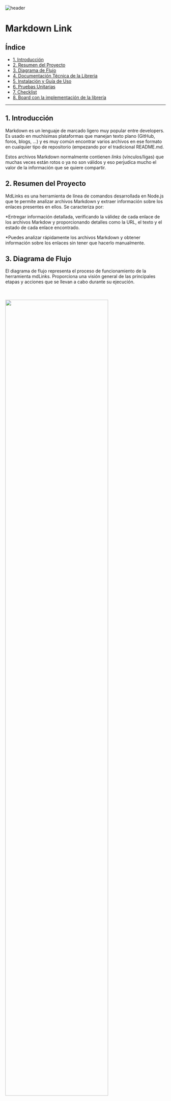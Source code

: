 
![header](https://github.com/claudiaoj/DEV007-md-links/assets/129541400/997cd8e5-1828-4da9-8942-2c9e8c5bc861)

# Markdown Link

## Índice

* [1. Introducción](#1-introducción)
* [2. Resumen del Proyecto](#2-resumen-del-proyecto)
* [3. Diagrama de Flujo](#3-diagrama-de-flujo)
* [4. Documentación Técnica de la Libreria](#4-documentación-técnica-de-la-libreria)
* [5. Instalación y Guía de Uso](#5-instalación-y-guía-de-uso)
* [6. Pruebas Unitarias](#6-pruebas-unitarias)
* [7. Checklist](#7-checklist)
* [8. Board con la implementación de la librería](#8-board-con-la-implementación-de-la-librería)

***

## 1. Introducción

Markdown es un lenguaje de marcado ligero muy popular entre developers. Es usado en muchísimas plataformas que manejan texto plano (GitHub, foros, blogs, ...) y es muy común encontrar varios archivos en ese formato en cualquier tipo de repositorio (empezando por el tradicional README.md.

Estos archivos Markdown normalmente contienen _links_ (vínculos/ligas) que
muchas veces están rotos o ya no son válidos y eso perjudica mucho el valor de
la información que se quiere compartir.

## 2. Resumen del Proyecto

MdLinks es una herramienta de línea de comandos desarrollada en Node.js que te permite analizar archivos Markdown y extraer información sobre los enlaces presentes en ellos. Se caracteriza por:

*Entregar información detallada, verificando la válidez de cada enlace de los archivos Markdow y proporcionando detalles como la URL, el texto y el estado de cada enlace encontrado.

*Puedes analizar rápidamente los archivos Markdown y obtener información sobre los enlaces sin tener que hacerlo manualmente.

## 3. Diagrama de Flujo

El diagrama de flujo representa el proceso de funcionamiento de la herramienta mdLinks. Proporciona una visión general de las principales etapas y acciones que se llevan a cabo durante su ejecución.


<br><br><img src="/images/diagramadeflujo.png" style= width:80%>


## 4. Documentación Técnica de la Libreria

### 1) JavaScript API

#### mdLinks(path, options)

##### Argumentos

* `path`: Ruta **absoluta** o **relativa** al **archivo** o **directorio**.
Si la ruta pasada es relativa, debe resolverse como relativa al directorio
desde donde se invoca node - _current working directory_).
* `options`: Un objeto con **únicamente** la siguiente propiedad:
  - `validate`: Booleano que determina si se desea validar los links
    encontrados.

##### Valor de retorno

La función debe **retornar una promesa** (`Promise`) que **resuelva a un arreglo**
(`Array`) de objetos (`Object`), donde cada objeto representa un link y contiene
las siguientes propiedades

Con `validate:false` :

* `text`: Texto que aparecía dentro del link (`<a>`).
* `href`: URL encontrada.
* `file`: Ruta del archivo donde se encontró el link.

Con `validate:true` :

* `text`: Texto que aparecía dentro del link (`<a>`).
* `href`: URL encontrada.
* `file`: Ruta del archivo donde se encontró el link.
* `status`: Código de respuesta HTTP.
* `ok`: Mensaje `fail` en caso de fallo u `ok` en caso de éxito.


### 2) CLI (Command Line Interface - Interfaz de Línea de Comando)

El ejecutable de nuestra aplicación debe poder ejecutarse de la siguiente
manera a través de la **terminal**:

`md-links <path-to-file> [options]`

#### Options

##### `--validate`

Si pasamos la opción `--validate`, el módulo debe hacer una petición HTTP para
averiguar si el link funciona o no. Si el link resulta en una redirección a una
URL que responde ok, entonces consideraremos el link como ok.

##### `--stats`

Si pasamos la opción `--stats` el output (salida) será un texto con estadísticas
básicas sobre los links.
<br>
`Total: 3
Unique: 3`
<br>
<br>
También podemos combinar `--stats` y `--validate` para obtener estadísticas que
necesiten de los resultados de la validación.
<br>
`Total: 3 
Unique: 3 
Broken: 1 
`
<br>

## 5. Instalación y Guía de Uso

### Instalación
La librería se puede instalar con el siguiente comando desde la terminal:<br>
1) **Instalación del paquete en tu proyecto actual <br>**
   ```text
   npm i claudiaortiz-mdlinks
   ```
2) **Instalación del paquete de forma global, para que puedas usar en todos tus proyectos** <br>
   ```text
   npm i claudiaortiz-mdlinks -g
   ```

### Guía de Uso
* Si utilizas la opción número 1 `npm i claudiaortiz-mdlinks`, debes colocar en la terminal `npx mdlinks + <ruta del archivo>` <br>
* Si utilizas la opción número 2 `npm i claudiaortiz-mdlinks -g`, debes colocar en la terminal `mdlinks + <ruta del archivo>`


Luego de la instalación puedes colocar alguno de los dos comandos indicados anteriormente `npx mdlinks <ruta del archivo>` ó `mdlinks <ruta del archivo>`. En ambos casos, te entregará la ruta absoluta para luego utilizarla.
<br>
<br>__Ejemplo 1__: `npx mdlinks <ruta del archivo>`
<br><br><img src="/images/ej1.png" style= width:60%>


<br>__Ejemplo 2__: `mdlinks <ruta del archivo>`
<br><br><img src="/images/ej2.png" style= width:60%>
<br>

A continuación, para obtener los links de los archivos o directorios, de la ruta absoluta indicada, debes colocar en la terminal:                                                
<br>__Ejemplo 1:__ `npx mdlinks <ruta absoluta>` 
<br><br><img src="/images/ej1.1.png" style= width:80%>

<br><br>__Ejemplo 2 :__ `mdlinks <ruta absoluta>`
<br><br><img src="/images/ej2.1.png" style= width:80%>


Ahora, puedes colocar la opciones disponibles de `--validate`, `--stats`ó `--validate --stats` para conocer los links válidos y las estadísticas de los links encontrados:

<br>__Ejemplo 1:__ `npx mdlinks <ruta absoluta> --validate` - `npx mdlinks <ruta absoluta> --stats` - `npx mdlinks <ruta absoluta> --validate --stats`
<br><br><img src="/images/ej1.2v.png" style= width:80%>
<img src="/images/ej1.3vs.png" style= width:80%>

<br><br>__Ejemplo 2 :__ `mdlinks <ruta absoluta> --validate` - `mdlinks <ruta absoluta> --stats` - `mdlinks <ruta absoluta> --validate --stats`
<br><br><img src="/images/ej2.2v.png" style= width:80%>
<img src="/images/ej2.3vs.png" style= width:80%>

<br> ***Importante: puedes utilizar `--validate` reemplazándolo por `--v`, `--stats` por `--s` y `--validate --stats` por `--v --s`***
<br>
<br>
Finalmente, existen otros mensajes que pueden aparecen en caso de que se coloque una ruta no válida o inexistente, al indicar que es un archivo pero no .md o si el archivo/directorio no contiene links.

__Ejemplos :__
<br><br> __*Ruta no válida o inexistente <br>__
<img src="/images/pathinvalid.png" style= width:70%>
<br><br> __*Es un archivo pero no .md <br>__
<img src="/images/nomd.png" style= width:70%>
<br><br> __*El archivo/directorio no contiene links <br>__
<img src="/images/fileempty.png" style= width:70%>



## 6. Pruebas Unitarias 
Los test realizados cubren el 85,1 de statements, 83,3% de branch, 81,25% de functions y 86,8% de lines.
<br>

<img src="/images/test.png" style= width:50%>



## 7. Checklist

### General

* [x] Puede instalarse via `npm install --global <github-user>/md-links`

### README.md

* [x] Un board con el backlog para la implementación de la librería.
* [x] Documentación técnica de la librería.
* [x] Guía de uso e instalación de la librería

### API

* [x] El módulo exporta una función con la interfaz (API) esperada.
* [x] Implementa soporte para archivo individual
* [x] Implementa soporte para directorios
* [x] Implementa `options.validate`

### CLI

* [x] Expone ejecutable `md-links` en el path (configurado en `package.json`)
* [x] Se ejecuta sin errores / output esperado
* [x] Implementa `--validate`
* [x] Implementa `--stats`

### Pruebas / tests

* [x] Pruebas unitarias cubren un mínimo del 70% de statements, functions,
  lines, y branches.
* [x] Pasa tests (y linters) (`npm test`).


## 8. Board con la implementación de la librería

Puedes visualizar el backlog con la implementación de la librería en <a href="https://github.com/users/claudiaoj/projects/1/views/1">Github Project</a>.
